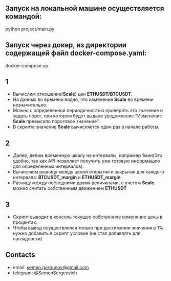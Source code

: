 ## Запуск на локальной машине осуществляется командой:
python project/main.py

## Запуск через докер, из директории содержащей файл docker-compose.yaml:
docker-compose up

## 1
 - Вычислим отношение(**Scale**) цен **ETHUSDT/BTCUSDT**.
 - На данных во времени видно, что изменение **Scale** во времени незначительно.
 - Можно с определенной периодичностью проверять это значение и задать порог, 
при котором будет выдано уведомление "Изменение **Scale** превысило пороговое значение".
- В скрипте значение **Scale** вычисляется один раз в начале работы.

## 2
- Далее, делим временную шкалу на интервалы, например 1мин(Это удобно, так как API позволяет получить
уже готовую информацию для определенных интервалов).
- Вычисляем разницу между ценой открытия и закрытия для каждого интервала: **BTCUSDT_margin** и **ETHUSDT_margin**
- Разницу между последними двумя величинами, с учетом **Scale**, можно считать собственным движением **ETHUSDT**

## 3
- Скрипт выводит в консоль текущее собственное изменение цены в процентах. 
- Чтобы вывод осуществлялся только при достижении значения в 1% , нужно добавить в скрипт условие (не стал добавлять для наглядности)

## Contacts
- email: semen.gorbunov@gmail.com
- telegram: @SemenSergeevich